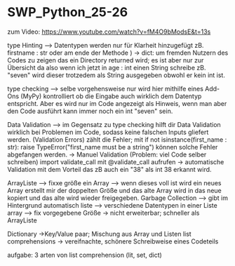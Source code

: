 # SWP_Python_25-26

zum Video: https://www.youtube.com/watch?v=fM4O9bModsE&t=13s

type Hinting --> Datentypen werden nur für Klarheit hinzugefügt zB. firstname : str oder am ende der Methode ) -> dict: um fremden Nutzern des Codes
                zu zeigen das ein Directory returned wird; es ist aber nur zur Übersicht da also wenn ich jetzt in age : int einen String schreibe zB. "seven" wird dieser trotzedem 
                als String ausgegeben obwohl er kein int ist. 

type checking --> selbe vorgehensweise nur wird hier mithilfe eines Add-Ons (MyPy) kontrolliert ob die Eingabe auch wirklich dem Datentyp entspricht. Aber es wird nur 
                  im Code angezeigt als Hinweis, wenn man aber den Code ausführt kann immer noch ein int "seven" sein.

Data Validation --> im Gegensatz zu type checking hilft dir Data Validation wirklich bei Problemen im Code, sodass keine falschen Inputs gliefert werden.
                    (Validation Errors) zählt die Fehler; mit if not isinstance(first_name : str): raise TypeError("first_name must be a string") 
                    können solche Fehler abgefangen werden. -> Manuel Validation (Problem: viel Code selber schreiben)
                    import validate_call mit @validate_call aufrufen -> automatische Validation mit dem Vorteil das zB auch ein "38" als int 38 erkannt wird.

ArrayListe --> fixxe größe ein Array --> wenn dieses voll ist wird ein neues Array erstellt mir der doppelten Größe und das alte Array wird in das neue kopiert und 
                das alte wird wieder freigegeben. Garbage Collection --> gibt im Hintergrund automatisch 
liste --> verschiedene Datentypen in einer Liste
array --> fix vorgegebene Größe -> nicht erweiterbar; schneller als ArrayListe

Dictionary ->Key/Value paar; Mischung aus Array und Listen
list comprehensions -> vereifnachte, schönere Schreibweise eines Codeteils

aufgabe: 3 arten von list comprehension (lit, set, dict)
